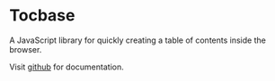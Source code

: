 # Tocbase

A JavaScript library for quickly creating a table of contents inside the browser.

Visit [github](https://github.com/ashutoshbw/tocbase) for documentation.
